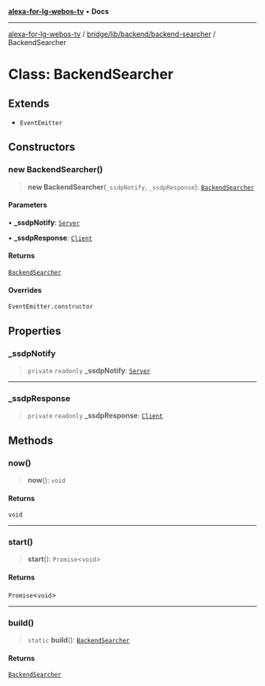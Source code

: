 [**alexa-for-lg-webos-tv**](../../../../../README.md) • **Docs**

***

[alexa-for-lg-webos-tv](../../../../../modules.md) / [bridge/lib/backend/backend-searcher](../README.md) / BackendSearcher

# Class: BackendSearcher

## Extends

- `EventEmitter`

## Constructors

### new BackendSearcher()

> **new BackendSearcher**(`_ssdpNotify`, `_ssdpResponse`): [`BackendSearcher`](BackendSearcher.md)

#### Parameters

• **\_ssdpNotify**: [`Server`](../../../../types/node-ssdp/classes/Server.md)

• **\_ssdpResponse**: [`Client`](../../../../types/node-ssdp/classes/Client.md)

#### Returns

[`BackendSearcher`](BackendSearcher.md)

#### Overrides

`EventEmitter.constructor`

## Properties

### \_ssdpNotify

> `private` `readonly` **\_ssdpNotify**: [`Server`](../../../../types/node-ssdp/classes/Server.md)

***

### \_ssdpResponse

> `private` `readonly` **\_ssdpResponse**: [`Client`](../../../../types/node-ssdp/classes/Client.md)

## Methods

### now()

> **now**(): `void`

#### Returns

`void`

***

### start()

> **start**(): `Promise`\<`void`\>

#### Returns

`Promise`\<`void`\>

***

### build()

> `static` **build**(): [`BackendSearcher`](BackendSearcher.md)

#### Returns

[`BackendSearcher`](BackendSearcher.md)
